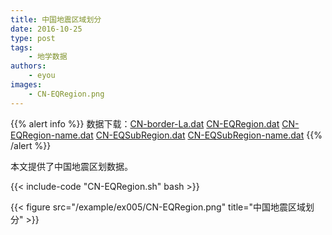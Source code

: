 ```yaml
---
title: 中国地震区域划分
date: 2016-10-25
type: post
tags:
    - 地学数据
authors:
    - eyou
images:
    - CN-EQRegion.png
---
```


{{% alert info %}}
数据下载：[CN-border-La.dat](/data/CN-border-La.dat) [CN-EQRegion.dat](/data/CN-EQRegion.dat)
[CN-EQRegion-name.dat](/data/CN-EQRegion-name.dat)
[CN-EQSubRegion.dat](/data/CN-EQSubRegion.dat)
[CN-EQSubRegion-name.dat](/data/CN-EQSubRegion-name.dat)
{{% /alert %}}

本文提供了中国地震区划数据。

{{< include-code "CN-EQRegion.sh" bash >}}

{{< figure src="/example/ex005/CN-EQRegion.png" title="中国地震区域划分" >}}
